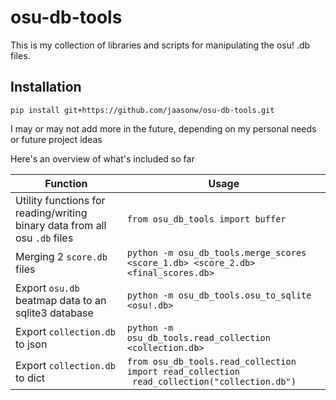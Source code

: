 # osu-db-tools

This is my collection of libraries and scripts for manipulating the osu! .db files.


## Installation
```
pip install git+https://github.com/jaasonw/osu-db-tools.git
```

I may or may not add more in the future, depending on my personal needs or future 
project ideas

Here's an overview of what's included so far

| Function                                                                   | Usage                                                                             |
| -------------------------------------------------------------------------- |-----------------------------------------------------------------------------------|
| Utility functions for reading/writing binary data from all osu `.db` files | `from osu_db_tools import buffer`                                                 |
| Merging 2 `score.db` files                                                 | `python -m osu_db_tools.merge_scores <score_1.db> <score_2.db> <final_scores.db>` |
| Export `osu.db` beatmap data to an sqlite3 database                        | `python -m osu_db_tools.osu_to_sqlite <osu!.db>`                                  |
| Export `collection.db` to json                                             | `python -m osu_db_tools.read_collection <collection.db>`                          |
| Export `collection.db` to dict                                             | `from osu_db_tools.read_collection import read_collection` <br />` read_collection("collection.db")` |

